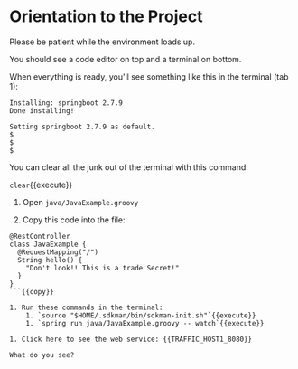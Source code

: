 # Orientation to the Project

Please be patient while the environment loads up. 

You should see a code editor on top and a terminal on bottom.

When everything is ready, you'll see something like this in the terminal (tab 1):

```
Installing: springboot 2.7.9
Done installing!

Setting springboot 2.7.9 as default.
$ 
$ 
$ 
```

You can clear all the junk out of the terminal with this command:

`clear`{{execute}}

1. Open `java/JavaExample.groovy`

1. Copy this code into the file:

```
@RestController
class JavaExample {
  @RequestMapping("/")
  String hello() {
    "Don't look!! This is a trade Secret!"
  }
}
```{{copy}}

1. Run these commands in the terminal: 
    1. `source "$HOME/.sdkman/bin/sdkman-init.sh"`{{execute}}
    1. `spring run java/JavaExample.groovy -- watch`{{execute}}

1. Click here to see the web service: {{TRAFFIC_HOST1_8080}}

What do you see?
